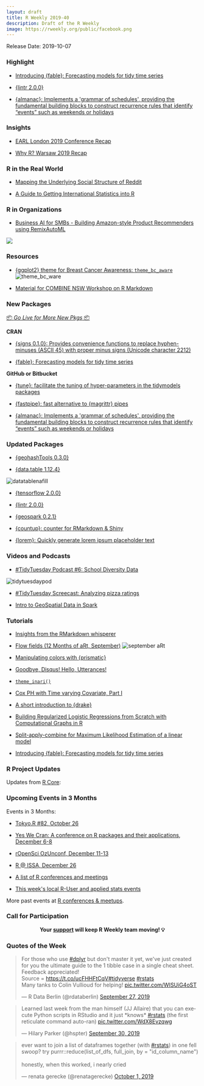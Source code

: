 ```yaml
---
layout: draft
title: R Weekly 2019-40
description: Draft of the R Weekly
image: https://rweekly.org/public/facebook.png
---
```


Release Date: 2019-10-07

###  Highlight

+ [Introducing {fable}: Forecasting models for tidy time series](https://blog.mitchelloharawild.com/blog/fable/)

+ [{lintr 2.0.0}](https://www.jimhester.com/post/lintr-2-0-0/)

+ [{almanac}: Implements a 'grammar of schedules', providing the fundamental building blocks to construct recurrence rules that identify “events” such as weekends or holidays](https://github.com/DavisVaughan/almanac)

### Insights

+ [EARL London 2019 Conference Recap](https://appsilon.com/earl-london-2019-conference-recap/)

+ [Why R? Warsaw 2019 Recap](https://appsilon.com/why-r-warsaw-2019-recap/)


### R in the Real World

+ [Mapping the Underlying Social Structure of Reddit](https://datadiarist.github.io/post/mapping-the-underlying-social-structure-of-reddit/)

+ [A Guide to Getting International Statistics into R](https://erikgahner.dk/2019/a-guide-to-getting-international-statistics-into-r/)


###  R in Organizations

+ [Business AI for SMBs - Building Amazon-style Product Recommenders using RemixAutoML](https://www.remixinstitute.com/blog/business-ai-for-small-to-medium-sized-businesses-with-remixautoml)

![](https://i2.wp.com/www.remixinstitute.com/wp-content/uploads/technology-companies-rd-expenditures-2017-remix-institute.png?w=1536&ssl=1)

###  Resources

+ [{ggplot2} theme for Breast Cancer Awareness: `theme_bc_aware`](https://github.com/louisahsmith/theme_bc_aware)
![theme_bc_ware](https://raw.githubusercontent.com/rweekly/image/master/2019-10-07/breastcancertheme.png)

+ [Material for COMBINE NSW Workshop on R Markdown](https://github.com/emitanaka/combine2019)

###  New Packages

<p class="added-hostname"><a href="https://rweekly.org/live" target="_blank" class="externalLink">📦 <i>Go Live for More New Pkgs</i> 📦</a></p>

**CRAN**

+ [{signs 0.1.0}: Provides convenience functions to replace hyphen-minuses (ASCII 45) with proper minus signs (Unicode character 2212)](https://cran.r-project.org/package=signs)

+ [{fable}: Forecasting models for tidy time series](https://cran.r-project.org/package=fable)

**GitHub or Bitbucket**

+ [{tune}: facilitate the tuning of hyper-parameters in the tidymodels packages](https://github.com/tidymodels/tune)

+ [{fastpipe}: fast alternative to {magrittr} pipes](https://github.com/moodymudskipper/fastpipe)

+ [{almanac}: Implements a 'grammar of schedules', providing the fundamental building blocks to construct recurrence rules that identify “events” such as weekends or holidays](https://github.com/DavisVaughan/almanac)

### Updated Packages

+ [{geohashTools 0.3.0}](https://github.com/MichaelChirico/geohashTools)

+ [{data.table 1.12.4}](https://cran.r-project.org/package=data.table)

![datatablenafill](https://raw.githubusercontent.com/rweekly/image/master/2019-10-07/datatablenafill.png)

+ [{tensorflow 2.0.0}](https://cran.r-project.org/package=tensorflow)

+ [{lintr 2.0.0}](https://www.jimhester.com/post/lintr-2-0-0/)

+ [{geospark 0.2.1}](https://cran.r-project.org/package=geospark)

+ [{countup}: counter for RMarkdown & Shiny](https://github.com/JohnCoene/countup)

+ [{lorem}: Quickly generate lorem ipsum placeholder text](https://github.com/gadenbuie/lorem)

###  Videos and Podcasts

+ [#TidyTuesday Podcast #6: School Diversity Data](https://www.tidytuesday.com/6)

![tidytuesdaypod](https://raw.githubusercontent.com/rweekly/image/master/2019-10-07/tidytuespod.png)

+ [#TidyTuesday Screecast: Analyzing pizza ratings](https://www.youtube.com/watch?v=Mkac8DHScps)

+ [Intro to GeoSpatial Data in Spark](https://www.youtube.com/watch?v=qgCAqL6uKRA)

###  Tutorials

+ [Insights from the RMarkdown whisperer](http://jenrichmond.rbind.io/post/insights-from-the-markdown-whisperer/)

+ [Flow fields (12 Months of aRt, September)](https://www.williamrchase.com/post/flow-fields-12-months-of-art-september/)
![september aRt](https://raw.githubusercontent.com/rweekly/image/master/2019-10-07/septArt.png)

+ [Manipulating colors with {prismatic}](https://www.hvitfeldt.me/blog/manipulating-colors-with-prismatic/)

+ [Goodbye, Disqus! Hello, Utterances!](https://masalmon.eu/2019/10/02/disqus/)

+ [`theme_inari()`](http://lenkiefer.com/2019/09/23/theme-inari/)

+ [Cox PH with Time varying Covariate, Part I](https://www.leynu.com/post/2019-09-28-surv-time-varying/)

+ [A short introduction to {drake}](https://data.nozav.org/post/2019-a-short-introduction-to-drake/)

+ [Building Regularized Logistic Regressions from Scratch with Computational Graphs in R](https://nanx.me/blog/post/cgraph-logreg/)

+ [Split-apply-combine for Maximum Likelihood Estimation of a linear model](https://www.brodrigues.co/blog/2019-10-05-parallel_maxlik/)

+ [Introducing {fable}: Forecasting models for tidy time series](https://blog.mitchelloharawild.com/blog/fable/)

<!--<div class="post-more-begin></div><div class="post-more-end"></div>-->

###  R Project Updates

Updates from [R Core](http://developer.r-project.org/blosxom.cgi/R-devel/NEWS):


###  Upcoming Events in 3 Months

Events in 3 Months:

+ [Tokyo.R #82, October 26](https://tokyor.connpass.com/)

+ [Yes We Cran: A conference on R packages and their applications, December 6-8](https://www.thinksisu.org/event/yeswecran/)

+ [rOpenSci OzUnconf, December 11-13](https://ozunconf19.ropensci.org/) 

+ [R @ ISSA, December 26](https://r-iisa2019.rbind.io/)

+ [A list of R conferences and meetings](https://jumpingrivers.github.io/meetingsR/events.html)

+ [This week's local R-User and applied stats events](https://community.rstudio.com/c/irl)


More past events at [R conferences & meetups](https://conf.rweekly.org).

###  Call for Participation


<p class="hide-support added-hostname support-rweekly" style="text-align: center;font-weight: bold;">Your <a class="non-visited externalLink" href="https://www.patreon.com/rweekly" onclick="pas(this)">support</a> will keep R Weekly team moving! 💡</p>

###  Quotes of the Week

<blockquote class="twitter-tweet"><p lang="en" dir="ltr">For those who use <a href="https://twitter.com/hashtag/dplyr?src=hash&amp;ref_src=twsrc%5Etfw">#dplyr</a> but don&#39;t master it yet, we&#39;ve just created for you the ultimate guide to the 1 tibble case in a single cheat sheet. Feedback appreciated!<br>Source = <a href="https://t.co/ucFHHFtCqV">https://t.co/ucFHHFtCqV</a><a href="https://twitter.com/hashtag/tidyverse?src=hash&amp;ref_src=twsrc%5Etfw">#tidyverse</a> <a href="https://twitter.com/hashtag/rstats?src=hash&amp;ref_src=twsrc%5Etfw">#rstats</a><br>Many tanks to Colin Vullioud for helping! <a href="https://t.co/WISUiG4oST">pic.twitter.com/WISUiG4oST</a></p>&mdash; R Data Berlin (@rdataberlin) <a href="https://twitter.com/rdataberlin/status/1177640285477703680?ref_src=twsrc%5Etfw">September 27, 2019</a></blockquote> <script async src="https://platform.twitter.com/widgets.js" charset="utf-8"></script> 

<blockquote class="twitter-tweet"><p lang="en" dir="ltr">Learned last week from the man himself (JJ Allaire) that you can execute Python scripts in RStudio and it just *knows* <a href="https://twitter.com/hashtag/rstats?src=hash&amp;ref_src=twsrc%5Etfw">#rstats</a> (the first reticulate command auto-ran) <a href="https://t.co/WdX8Evzqwg">pic.twitter.com/WdX8Evzqwg</a></p>&mdash; Hilary Parker (@hspter) <a href="https://twitter.com/hspter/status/1178799955999281152?ref_src=twsrc%5Etfw">September 30, 2019</a></blockquote> <script async src="https://platform.twitter.com/widgets.js" charset="utf-8"></script> 

<blockquote class="twitter-tweet"><p lang="en" dir="ltr">ever want to join a list of dataframes together (with <a href="https://twitter.com/hashtag/rstats?src=hash&amp;ref_src=twsrc%5Etfw">#rstats</a>) in one fell swoop? try purrr::reduce(list_of_dfs, full_join, by = &quot;id_column_name&quot;)<br><br>honestly, when this worked, i nearly cried</p>&mdash; renata gerecke (@renatagerecke) <a href="https://twitter.com/renatagerecke/status/1179161290662653958?ref_src=twsrc%5Etfw">October 1, 2019</a></blockquote> <script async src="https://platform.twitter.com/widgets.js" charset="utf-8"></script> 
